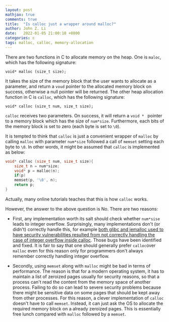 ```yaml
---
layout: post
mathjax: true
comments: true
title:  "Is calloc just a wrapper around malloc?"
author: John Z. Li
date:   2022-01-05 21:00:18 +0800
categories: c
tags: malloc, calloc, memory-allocation
---
```

There are two functions in C to allocate memory on the heap. One is `maloc`, which has the following signature:

```
void* malloc (size_t size);
```

It takes the size of the memory block that the user wants to allocate as a parameter, and return a `voud` pointer to the allocated memory block on success, otherwise a null pointer will be returned. The other heap allocation function in C is `calloc`, which has the following signature:

```
void* calloc (size_t num, size_t size);
```

`calloc` receives two parameters. On success, it will return a `void * ` pointer to a memory block which has the size of `num*size`. Furthermore, each bits of the memory block is set to zero (each byte is set to `\0`).

It is tempted to think that `calloc` is just a convenient wrapper of `malloc` by calling `malloc` with parameter `num*size` followed a call of `memset` setting each byte to `\0`. In other words, it might be assumed that `calloc` is implemented as below:
```c
void* calloc (size_t num, size_t size){
	size_t n = num*size;
	void* p = malloc(n);
	if(p)
	memset(p, '\0', n);
	return p;
}
```
Actually, many online tutorials teaches that this is how `calloc` works.

However, the answer to the above question is No. There are two reasons:
- First, any implementation worth its salt should check whether `num*sise` leads to integer overflow. Surprisingly, many implementations don't (or didn't) correctly handle this, for example [both glibc and jemalloc used to have security vulnerabilities resulted from not correctly handling the case of integer overflow inside calloc](https://kqueue.org/blog/2012/03/05/memory-allocator-security-revisited/). Those bugs have been identified and fixed. It is fair to say that one should generally prefer `calloc`over `malloc` even for this reason only for programmers don't always remember correctly handling integer overflow.

- Secondly, using `memset` along with `malloc` might be bad in terms of performance. The reason is that for a modern operating system, it has to maintain a list of zeroized pages usually for security reasons, so that a process can't read the content from the memory space of another process. Failing to do so  can lead to severe security problems because there might be sensitive data on some pages that should be kept away from other processes. For this reason, a clever implementation of `calloc` doesn't have to call `memset`. Instead, it can just ask the OS to allocate the required memory block on a already zeroized pages. This is essentially free lunch compared with `malloc` followed by a `memset`.
